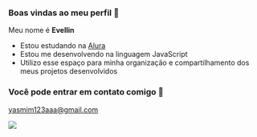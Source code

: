 ### Boas vindas ao meu perfil 💙

Meu nome é **Evellin** 

- Estou estudando na [Alura](https://www.alura.com.br)
- Estou me desenvolvendo na linguagem JavaScript
- Utilizo esse espaço para minha organização e compartilhamento dos meus projetos desenvolvidos

### Você pode entrar em contato comigo 📧

yasmim123aaa@gmail.com

![](https://media1.tenor.com/m/iIsSdqHyhOsAAAAd/fr-gato.gif)

